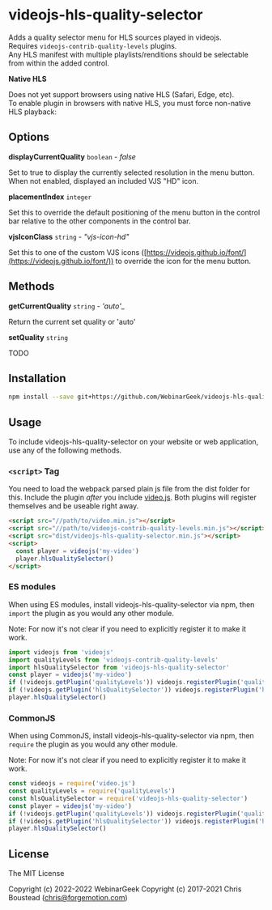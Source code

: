 # videojs-hls-quality-selector

Adds a quality selector menu for HLS sources played in videojs.  
Requires `videojs-contrib-quality-levels` plugins.  
Any HLS manifest with multiple playlists/renditions should be selectable from within the added control.

**Native HLS**

Does not yet support browsers using native HLS (Safari, Edge, etc).  
To enable plugin in browsers with native HLS, you must force non-native HLS playback:

## Options

**displayCurrentQuality** `boolean` - _false_

Set to true to display the currently selected resolution in the menu button.  When not enabled, displayed an included VJS "HD" icon.

**placementIndex** `integer`

Set this to override the default positioning of the menu button in the control bar relative to the other components in the control bar.

**vjsIconClass** `string` - _"vjs-icon-hd"_

Set this to one of the custom VJS icons ([https://videojs.github.io/font/](https://videojs.github.io/font/)) to override the icon for the menu button. 


## Methods

**getCurrentQuality** `string` - _'auto'__

Return the current set quality or 'auto'

**setQuality** `string`

TODO

## Installation

```sh
npm install --save git+https://github.com/WebinarGeek/videojs-hls-quality-selector.git
```

## Usage

To include videojs-hls-quality-selector on your website or web application, use any of the following methods.

### `<script>` Tag

You need to load the webpack parsed plain js file from the dist folder for this.
Include the plugin _after_ you include [video.js](https://videojs.com).
Both plugins will register themselves and be useable right away.

```html
<script src="//path/to/video.min.js"></script>
<script src="//path/to/videojs-contrib-quality-levels.min.js"></script>
<script src="dist/videojs-hls-quality-selector.min.js"></script>
<script>
  const player = videojs('my-video')
  player.hlsQualitySelector()
</script>
```

### ES modules

When using ES modules, install videojs-hls-quality-selector via npm,
then `import` the plugin as you would any other module.

Note: For now it's not clear if you need to explicitly register it to make it work.

```js
import videojs from 'videojs'
import qualityLevels from 'videojs-contrib-quality-levels'
import hlsQualitySelector from 'videojs-hls-quality-selector'
const player = videojs('my-video')
if (!videojs.getPlugin('qualityLevels')) videojs.registerPlugin('qualityLevels', qualityLevels)
if (!videojs.getPlugin('hlsQualitySelector')) videojs.registerPlugin('hlsQualitySelector', hlsQualitySelector)
player.hlsQualitySelector()
```

### CommonJS

When using CommonJS, install videojs-hls-quality-selector via npm,
then `require` the plugin as you would any other module.

Note: For now it's not clear if you need to explicitly register it to make it work.

```js
const videojs = require('video.js')
const qualityLevels = require('qualityLevels')
const hlsQualitySelector = require('videojs-hls-quality-selector')
const player = videojs('my-video')
if (!videojs.getPlugin('qualityLevels')) videojs.registerPlugin('qualityLevels', qualityLevels)
if (!videojs.getPlugin('hlsQualitySelector')) videojs.registerPlugin('hlsQualitySelector', hlsQualitySelector)
player.hlsQualitySelector()
```

## License

The MIT License

Copyright (c) 2022-2022 WebinarGeek
Copyright (c) 2017-2021 Chris Boustead (chris@forgemotion.com)
